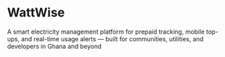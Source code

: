 # WattWise
A smart electricity management platform for prepaid tracking, mobile top-ups, and real-time usage alerts — built for communities, utilities, and developers in Ghana and beyond
